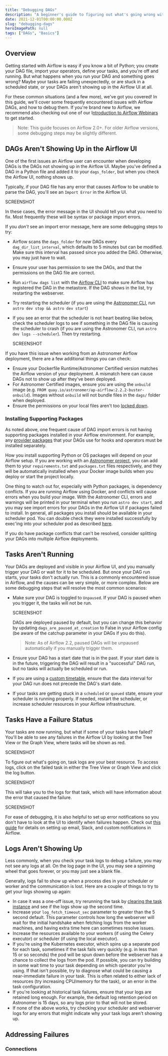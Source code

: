 ```yaml
---
title: "Debugging DAGs"
description: "A beginner's guide to figuring out what's going wrong with your Airflow DAGs"
date: 2021-12-01T00:00:00.000Z
slug: "debugging-dags"
heroImagePath: null
tags: ["DAGs", "Basics"]
---
```


## Overview

Getting started with Airflow is easy if you know a bit of Python; you create your DAG file, import your operators, define your tasks, and you're off and running. But what happens when you run your DAG and something goes wrong? Maybe your tasks are failing unexpectedly, or are stuck in a scheduled state, or your DAGs aren't showing up in the Airflow UI at all. 

For these common situations (and a few more), we've got you covered! In this guide, we'll cover some frequently encountered issues with Airflow DAGs, and how to debug them. If you're brand new to Airflow, we recommend also checking out one of our I[ntroduction to Airflow Webinars](https://www.astronomer.io/events/webinars/intro-to-data-orchestration-with-airflow) to get started.

> Note: This guide focuses on Airflow 2.0+. For older Airflow versions, some debugging steps may be slightly different. 

## DAGs Aren't Showing Up in the Airflow UI

One of the first issues an Airflow user can encounter when developing DAGs is the DAGs not showing up in the Airflow UI. Maybe you've defined a DAG in a Python file and added it to your `dags_folder`, but when you check the Airflow UI, nothing shows up. 

Typically, if your DAG file has any error that causes Airflow to be unable to parse the DAG, you'll see an `Import Error` in the Airflow UI. 

SCREENSHOT

In these cases, the error message in the UI should tell you what you need to fix. Most frequently these will be syntax or package import errors. 

If you *don't* see an import error message, here are some debugging steps to try:

- Airflow scans the `dags_folder` for *new* DAGs every `dag_dir_list_interval`, which defaults to 5 minutes but can be modified. Make sure this interval has passed since you added the DAG. Otherwise, you may just have to wait.
- Ensure your user has permission to see the DAGs, and that the permissions on the DAG file are correct.
- Run `airflow dags list` with the [Airflow CLI](https://airflow.apache.org/docs/apache-airflow/stable/usage-cli.html) to make sure Airflow has registered the DAG in the metastore. If the DAG shows in the list, try restarting the webserver.
- Try restarting the scheduler (if you are using the [Astronomer CLI](https://www.astronomer.io/docs/cloud/stable/develop/cli-quickstart), run `astro dev stop && astro dev start`)
- If you see an error that the scheduler is not heart beating like below, check the scheduler logs to see if something in the DAG file is causing the scheduler to crash (if you are using the Astronomer CLI, run `astro dev logs --scheduler`). Then try restarting.

    SCREENSHOT

If you have this issue when working from an Astronomer Airflow deployment, there are a few additional things you can check:

- Ensure your Dockerfile Runtime/Astronomer Certified version matches the Airflow version of your deployment. A mismatch here can cause DAGs not to show up after they've been deployed.
- For Astronomer Certified images, ensure you are using the `onbuild` image (e.g. `FROM quay.io/astronomer/ap-airflow:2.2.2-buster-onbuild`). Images without `onbuild` will not bundle files in the `dags/` folder when deployed.
- Ensure the permissions on your local files aren't too [locked down](https://forum.astronomer.io/t/dags-arent-showing-up-in-my-astronomer-deployment-but-i-see-them-locally/146). 

### Installing Supporting Packages

As noted above, one frequent cause of DAG import errors is not having supporting packages installed in your Airflow environment. For example, any [provider packages](https://registry.astronomer.io/providers?page=1) that your DAGs use for hooks and operators must be installed separately.

How you install supporting Python or OS packages will depend on your Airflow setup. If you are working with an [Astronomer project](https://www.astronomer.io/docs/cloud/stable/develop/cli-quickstart#step-3-initialize-an-airflow-project), you can add them to your `requirements.txt` and `packages.txt` files respectively, and they will be automatically installed when your Docker image builds when you deploy or start the project locally.

One thing to watch out for, especially with Python packages, is dependency conflicts. If you are running Airflow using Docker, and conflicts will cause errors when you build your image. With the Astronomer CLI, errors and warnings will be printed in your terminal when you run `astro dev start`, and you may see import errors for your DAGs in the Airflow UI if packages failed to install. In general, all packages you install should be available in your scheduler pod. You can double check they were installed successfully by exec'ing into your scheduler pod as described [here](https://www.astronomer.io/docs/cloud/stable/develop/customize-image#add-python-and-os-level-packages).

If you do have package conflicts that can't be resolved, consider splitting your DAGs into multiple Airflow deployments.

## Tasks Aren't Running

Your DAGs are deployed and visible in your Airflow UI, and you manually trigger your DAG or wait for it to be scheduled. But once your DAG run starts, your tasks don't actually run. This is a commonly encountered issue in Airflow, and the causes can be very simple, or more complex. Below are some debugging steps that will resolve the most common scenarios:

- Make sure your DAG is toggled to `Unpaused`. If your DAG is paused when you trigger it, the tasks will not be run. 

    SCREENSHOT

    DAGs are deployed paused by default, but you can change this behavior by updating `dags_are_paused_at_creation` to False in your Airflow config (be aware of the catchup parameter in your DAGs if you do this).

    > Note: As of Airflow 2.2, paused DAGs will be unpaused automatically if you manually trigger them.

- Ensure your DAG has a start date that is in the past. If your start date is in the future, triggering the DAG will result in a "successful" DAG run, but no tasks will actually be scheduled or run.
- If you are using a [custom timetable](https://www.astronomer.io/guides/scheduling-in-airflow), ensure that the data interval for your DAG run does not precede the DAG's start date.
- If your tasks are getting stuck in a `scheduled` or `queued` state, ensure your scheduler is running properly. If needed, restart the scheduler, or increase scheduler resources in your Airflow infrastructure.

## Tasks Have a Failure Status

Your tasks are now running, but what if some of your tasks have failed? You'll be able to see any failures in the Airflow UI by looking at the Tree View or the Graph View, where tasks will be shown as red.

SCREENSHOT

To figure out what's going on, task logs are your best resource. To access logs, click on the failed task in either the Tree View or Graph View and click the log button. 

SCREENSHOT

This will take you to the logs for that task, which will have information about the error that caused the failure. 

SCREENSHOT

For ease of debugging, it is also helpful to set up error notifications so you don't have to look at the UI to identify when failures happen. Check out [this guide](https://www.astronomer.io/guides/error-notifications-in-airflow) for details on setting up email, Slack, and custom notifications in Airflow.

## Logs Aren't Showing Up

Less commonly, when you check your task logs to debug a failure, you may not see any logs at all. On the log page in the UI, you may see a spinning wheel that goes forever, or you may just see a blank file. 

Generally, logs fail to show up when a process dies in your scheduler or worker and the communication is lost. Here are a couple of things to try to get your logs showing up again:

- In case it was a one-off issue, try rerunning the task by [clearing the task instance](https://www.astronomer.io/guides/rerunning-dags#rerunning-tasks) and see if the logs show up the second time.
- Increase your `log_fetch_timeout_sec` parameter to greater than the 5 second default. This parameter controls how long the webserver will wait for the initial handshake when fetching logs from the worker machines, and having extra time here can sometimes resolve issues.
- Increase the resources available to your workers (if using the Celery executor) or scheduler (if using the local executor).
- If you're using the Kubernetes executor, which spins up a separate pod for each task, sometimes if the task fails very quickly (e.g. in less than 15 or so seconds) the pod will be spun down before the webserver has a chance to collect the logs from the pod. If possible, you can try building in some wait time to your task depending on which operator you're using. If that isn't possible, try to diagnose what could be causing a near-immediate failure in your task. This is often related to either lack of resources (try increasing CPU/memory for the task), or an error in the task configuration.
- If you're looking at historical task failures, ensure that your logs are retained long enough. For example, the default log retention period on Astronomer is 15 days, so any logs prior to that will not be stored.
- If none of the above works, try checking your scheduler and webserver logs for any errors that might indicate why your task logs aren't showing up.

## Addressing Failures

### Connections
